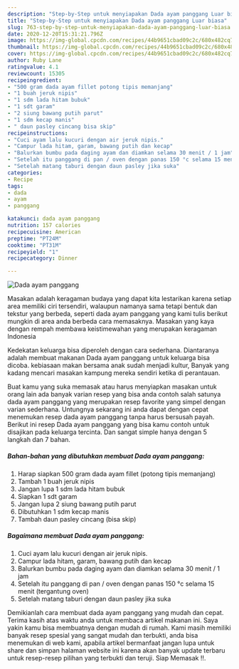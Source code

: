 ```yaml
---
description: "Step-by-Step untuk menyiapakan Dada ayam panggang Luar biasa"
title: "Step-by-Step untuk menyiapakan Dada ayam panggang Luar biasa"
slug: 763-step-by-step-untuk-menyiapakan-dada-ayam-panggang-luar-biasa
date: 2020-12-20T15:31:21.796Z
image: https://img-global.cpcdn.com/recipes/44b9651cbad09c2c/680x482cq70/dada-ayam-panggang-foto-resep-utama.jpg
thumbnail: https://img-global.cpcdn.com/recipes/44b9651cbad09c2c/680x482cq70/dada-ayam-panggang-foto-resep-utama.jpg
cover: https://img-global.cpcdn.com/recipes/44b9651cbad09c2c/680x482cq70/dada-ayam-panggang-foto-resep-utama.jpg
author: Ruby Lane
ratingvalue: 4.1
reviewcount: 15305
recipeingredient:
- "500 gram dada ayam fillet potong tipis memanjang"
- "1 buah jeruk nipis"
- "1 sdm lada hitam bubuk"
- "1 sdt garam"
- "2 siung bawang putih parut"
- "1 sdm kecap manis"
- " daun pasley cincang bisa skip"
recipeinstructions:
- "Cuci ayam lalu kucuri dengan air jeruk nipis."
- "Campur lada hitam, garam, bawang putih dan kecap"
- "Balurkan bumbu pada daging ayam dan diamkan selama 30 menit / 1 jam"
- "Setelah itu panggang di pan / oven dengan panas 150 °c selama 15 menit (tergantung oven)"
- "Setelah matang taburi dengan daun pasley jika suka"
categories:
- Recipe
tags:
- dada
- ayam
- panggang

katakunci: dada ayam panggang 
nutrition: 157 calories
recipecuisine: American
preptime: "PT24M"
cooktime: "PT31M"
recipeyield: "1"
recipecategory: Dinner

---
```



![Dada ayam panggang](https://img-global.cpcdn.com/recipes/44b9651cbad09c2c/680x482cq70/dada-ayam-panggang-foto-resep-utama.jpg)

Masakan adalah keragaman budaya yang dapat kita lestarikan karena setiap area memiliki ciri tersendiri, walaupun namanya sama tetapi bentuk dan tekstur yang berbeda, seperti dada ayam panggang yang kami tulis berikut mungkin di area anda berbeda cara memasaknya. Masakan yang kaya dengan rempah membawa keistimewahan yang merupakan keragaman Indonesia

Kedekatan keluarga bisa diperoleh dengan cara sederhana. Diantaranya adalah membuat makanan Dada ayam panggang untuk keluarga bisa dicoba. kebiasaan makan bersama anak sudah menjadi kultur, Banyak yang kadang mencari masakan kampung mereka sendiri ketika di perantauan.



Buat kamu yang suka memasak atau harus menyiapkan masakan untuk orang lain ada banyak varian resep yang bisa anda contoh salah satunya dada ayam panggang yang merupakan resep favorite yang simpel dengan varian sederhana. Untungnya sekarang ini anda dapat dengan cepat menemukan resep dada ayam panggang tanpa harus bersusah payah.
Berikut ini resep Dada ayam panggang yang bisa kamu contoh untuk disajikan pada keluarga tercinta. Dan sangat simple hanya dengan 5 langkah dan 7 bahan.


<!--inarticleads1-->

##### Bahan-bahan yang dibutuhkan membuat Dada ayam panggang:

1. Harap siapkan 500 gram dada ayam fillet (potong tipis memanjang)
1. Tambah 1 buah jeruk nipis
1. Jangan lupa 1 sdm lada hitam bubuk
1. Siapkan 1 sdt garam
1. Jangan lupa 2 siung bawang putih parut
1. Dibutuhkan 1 sdm kecap manis
1. Tambah  daun pasley cincang (bisa skip)




<!--inarticleads2-->

##### Bagaimana membuat  Dada ayam panggang:

1. Cuci ayam lalu kucuri dengan air jeruk nipis.
1. Campur lada hitam, garam, bawang putih dan kecap
1. Balurkan bumbu pada daging ayam dan diamkan selama 30 menit / 1 jam
1. Setelah itu panggang di pan / oven dengan panas 150 °c selama 15 menit (tergantung oven)
1. Setelah matang taburi dengan daun pasley jika suka




Demikianlah cara membuat dada ayam panggang yang mudah dan cepat. Terima kasih atas waktu anda untuk membaca artikel makanan ini. Saya yakin kamu bisa membuatnya dengan mudah di rumah. Kami masih memiliki banyak resep spesial yang sangat mudah dan terbukti, anda bisa menemukan di web kami, apabila artikel bermanfaat jangan lupa untuk share dan simpan halaman website ini karena akan banyak update terbaru untuk resep-resep pilihan yang terbukti dan teruji. Siap Memasak !!. 
